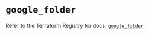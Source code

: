 # `google_folder`

Refer to the Terraform Registry for docs: [`google_folder`](https://registry.terraform.io/providers/hashicorp/google-beta/5.36.0/docs/resources/google_folder).
